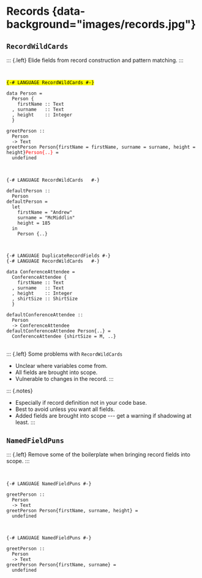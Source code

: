 # Records {data-background="images/records.jpg"}

## `RecordWildCards`

::: {.left}
Elide fields from record construction and pattern matching.
:::

##

<pre class="haskell"><code data-trim data-noescape>
<span class="fragment" data-fragment-index="3"><mark>{-# LANGUAGE RecordWildCards #-}</mark></span>

data Person =
  Person {
    firstName :: Text
  , surname   :: Text
  , height    :: Integer
  }

<span class="fragment fade-in-then-semi-out" data-fragment-index="1">greetPerson ::
  Person
  -> Text
greetPerson </span><span class="fragment" data-fragment-index="1"><span class="fragment highlight-red" data-fragment-index="2"><span class="fragment fade-out no-layout" data-fragment-index="4">Person{firstName = firstName, surname = surname, height = height}</span></span></span><span class="fragment no-layout" style="color: red" data-fragment-index="4">Person{..}</span><span class="fragment fade-in-then-semi-out" data-fragment-index="1"> =
  undefined</span>
</code></pre>

##

<pre class="haskell"><code data-trim data-noescape>
{-# LANGUAGE RecordWildCards   #-}

defaultPerson ::
  Person
defaultPerson =
  let
    firstName = "Andrew"
    surname = "McMiddlin"
    height = 185
  in
    Person {..}
</code></pre>

##

<pre class="haskell"><code data-trim data-noescape>
{-# LANGUAGE DuplicateRecordFields #-}
{-# LANGUAGE RecordWildCards   #-}

<span class="fragment fade-in-then-semi-out" data-fragment-index="1">data ConferenceAttendee =
  ConferenceAttendee {
    firstName :: Text
  , surname   :: Text
  , height    :: Integer
  , shirtSize :: ShirtSize
  }</span>

<span class="fragment fade-in-then-semi-out" data-fragment-index="2">defaultConferenceAttendee ::
  Person
  -> ConferenceAttendee
defaultConferenceAttendee</span> <span class="fragment" data-fragment-index="3">Person{..}</span> <span class="fragment fade-in-then-semi-out" data-fragment-index="2">=</span>
  <span class="fragment" data-fragment-index="4">ConferenceAttendee {shirtSize = M, ..}</span>
</code></pre>

##

::: {.left}
Some problems with `RecordWildCards`

 - Unclear where variables come from.
 - All fields are brought into scope.
 - Vulnerable to changes in the record.
:::

::: {.notes}
- Especially if record definition not in your code base.
- Best to avoid unless you want all fields.
- Added fields are brought into scope --- get a warning if shadowing at least.
:::


## `NamedFieldPuns`

::: {.left}
Remove some of the boilerplate when bringing record fields into scope.
:::

##

<pre class="haskell"><code data-trim data-noescape>
{-# LANGUAGE NamedFieldPuns #-}

greetPerson ::
  Person
  -> Text
greetPerson <span class="fragment">Person{firstName, surname, height}</span> =
  undefined
</code></pre>

##

<pre class="haskell"><code data-trim data-noescape>
{-# LANGUAGE NamedFieldPuns #-}

greetPerson ::
  Person
  -> Text
greetPerson Person{firstName, surname} =
  undefined
</code></pre>

